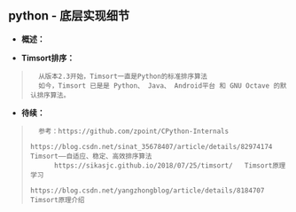 ## python - 底层实现细节
- **概述：**
>
>
>
>
>
>
>

- **Timsort排序：**
>       从版本2.3开始，Timsort一直是Python的标准排序算法
>       如今，Timsort 已是是 Python、 Java、 Android平台 和 GNU Octave 的默认排序算法。
>       
>
>
>
>
>
>
>
>

- **待续：**
>       参考：https://github.com/zpoint/CPython-Internals
>           https://blog.csdn.net/sinat_35678407/article/details/82974174   Timsort——自适应、稳定、高效排序算法  
>           https://sikasjc.github.io/2018/07/25/timsort/   Timsort原理学习
>           https://blog.csdn.net/yangzhongblog/article/details/8184707     Timsort原理介绍
>
>
>
>
>
>
>
>
>
>
>
>
>
>
>
>
>
>
>
>
>
